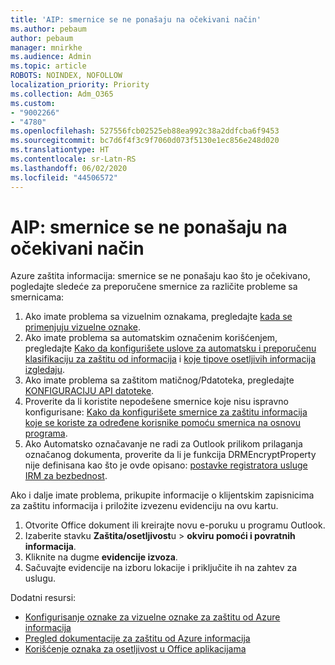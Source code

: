```yaml
---
title: 'AIP: smernice se ne ponašaju na očekivani način'
ms.author: pebaum
author: pebaum
manager: mnirkhe
ms.audience: Admin
ms.topic: article
ROBOTS: NOINDEX, NOFOLLOW
localization_priority: Priority
ms.collection: Adm_O365
ms.custom:
- "9002266"
- "4780"
ms.openlocfilehash: 527556fcb02525eb88ea992c38a2ddfcba6f9453
ms.sourcegitcommit: bc7d6f4f3c9f7060d073f5130e1ec856e248d020
ms.translationtype: HT
ms.contentlocale: sr-Latn-RS
ms.lasthandoff: 06/02/2020
ms.locfileid: "44506572"
---
```

# <a name="aip-policies-not-behaving-as-expected"></a>AIP: smernice se ne ponašaju na očekivani način

Azure zaštita informacija: smernice se ne ponašaju kao što je očekivano, pogledajte sledeće za preporučene smernice za različite probleme sa smernicama:

1. Ako imate problema sa vizuelnim oznakama, pregledajte [kada se primenjuju vizuelne oznake](https://docs.microsoft.com/azure/information-protection/configure-policy-markings#when-visual-markings-are-applied).
2. Ako imate problema sa automatskim označenim korišćenjem, pregledajte [Kako da konfigurišete uslove za automatsku i preporučenu klasifikaciju za zaštitu od informacija](https://docs.microsoft.com/azure/information-protection/configure-policy-classification) i [koje tipove osetljivih informacija izgledaju](https://docs.microsoft.com/microsoft-365/compliance/sensitive-information-type-entity-definitions).
3. Ako imate problema sa zaštitom matičnog/Pdatoteka, pregledajte [KONFIGURACIJU API datoteke](https://docs.microsoft.com/azure/information-protection/develop/file-api-configuration).
4. Proverite da li koristite nepodešene smernice koje nisu ispravno konfigurisane: [Kako da konfigurišete smernice za zaštitu informacija koje se koriste za određene korisnike pomoću smernica na osnovu programa](https://docs.microsoft.com/azure/information-protection/configure-policy-scope).
5. Ako Automatsko označavanje ne radi za Outlook prilikom prilaganja označanog dokumenta, proverite da li je funkcija DRMEncryptProperty nije definisana kao što je ovde opisano: [postavke registratora usluge IRM za bezbednost](https://docs.microsoft.com/deployoffice/security/protect-sensitive-messages-and-documents-by-using-irm-in-office#office-2016-irm-registry-key-options).

Ako i dalje imate problema, prikupite informacije o klijentskim zapisnicima za zaštitu informacija i priložite izvezenu evidenciju na ovu kartu.

1. Otvorite Office dokument ili kreirajte novu e-poruku u programu Outlook.
2. Izaberite stavku **Zaštita/osetljivost**u  >  **okviru pomoći i povratnih informacija**.
3. Kliknite na dugme **evidencije izvoza**.
4. Sačuvajte evidencije na izboru lokacije i priključite ih na zahtev za uslugu.

Dodatni resursi:

- [Konfigurisanje oznake za vizuelne oznake za zaštitu od Azure informacija](https://docs.microsoft.com/azure/information-protection/configure-policy-markings)
- [Pregled dokumentacije za zaštitu od Azure informacija](https://docs.microsoft.com/azure/information-protection/what-is-information-protection)
- [Korišćenje oznaka za osetljivost u Office aplikacijama](https://docs.microsoft.com/microsoft-365/compliance/sensitivity-labels-office-apps)

